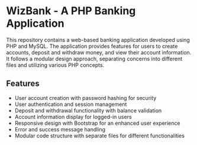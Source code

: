 # WizBank - A PHP Banking Application
This repository contains a web-based banking application developed using PHP and MySQL. The application provides features for users to create accounts, deposit and withdraw money, and view their account information. It follows a modular design approach, separating concerns into different files and utilizing various PHP concepts.
## Features
* User account creation with password hashing for security
* User authentication and session management
* Deposit and withdrawal functionality with balance validation
* Account information display for logged-in users
* Responsive design with Bootstrap for an enhanced user experience
* Error and success message handling
* Modular code structure with separate files for different functionalities
